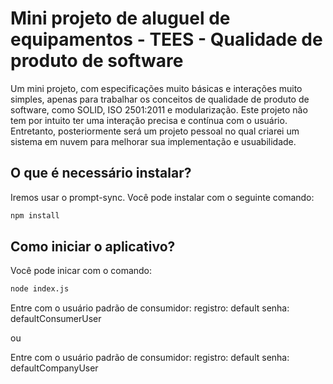 
# Mini projeto de aluguel de equipamentos - TEES - Qualidade de produto de software

Um mini projeto, com especificações muito básicas e interações muito simples, apenas para trabalhar os conceitos de qualidade de produto de software, como SOLID, ISO 2501:2011 e modularização. Este projeto não tem por intuito ter uma interação precisa e contínua com o usuário. Entretanto, posteriormente será um projeto pessoal no qual criarei um sistema em nuvem para melhorar sua implementação e usuabilidade.
## O que é necessário instalar?
Iremos usar o prompt-sync. Você pode instalar com o seguinte comando:
```bash
npm install
```

## Como iniciar o aplicativo?
Você pode inicar com o comando:
```bash
node index.js
```

Entre com o usuário padrão de consumidor:
registro: default
senha: defaultConsumerUser

ou

Entre com o usuário padrão de consumidor:
registro: default
senha: defaultCompanyUser